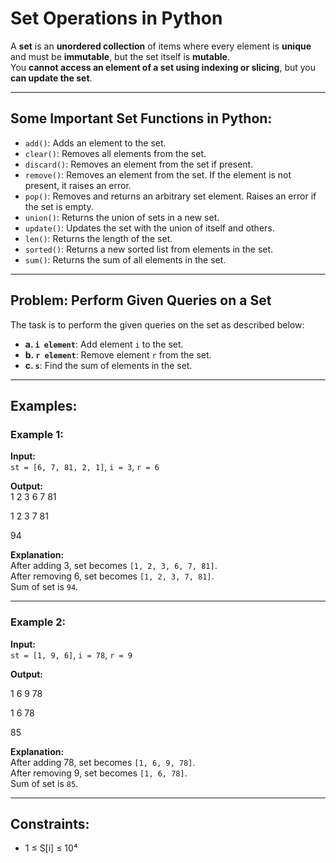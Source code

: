 # Set Operations in Python

A **set** is an **unordered collection** of items where every element is **unique** and must be **immutable**, but the set itself is **mutable**.  
You **cannot access an element of a set using indexing or slicing**, but you **can update the set**.

---

## Some Important Set Functions in Python:

- `add()`: Adds an element to the set.
- `clear()`: Removes all elements from the set.
- `discard()`: Removes an element from the set if present.
- `remove()`: Removes an element from the set. If the element is not present, it raises an error.
- `pop()`: Removes and returns an arbitrary set element. Raises an error if the set is empty.
- `union()`: Returns the union of sets in a new set.
- `update()`: Updates the set with the union of itself and others.
- `len()`: Returns the length of the set.
- `sorted()`: Returns a new sorted list from elements in the set.
- `sum()`: Returns the sum of all elements in the set.

---

## Problem: Perform Given Queries on a Set

The task is to perform the given queries on the set as described below:

- **a. `i element`**: Add element `i` to the set.
- **b. `r element`**: Remove element `r` from the set.
- **c. `s`**: Find the sum of elements in the set.

---

## Examples:

### Example 1:

**Input:**  
`st = [6, 7, 81, 2, 1]`, `i = 3`, `r = 6`  

**Output:**  
1 2 3 6 7 81

1 2 3 7 81

94


**Explanation:**  
After adding 3, set becomes `[1, 2, 3, 6, 7, 81]`.  
After removing 6, set becomes `[1, 2, 3, 7, 81]`.  
Sum of set is `94`.

---

### Example 2:

**Input:**  
`st = [1, 9, 6]`, `i = 78`, `r = 9`  

**Output:**  

1 6 9 78

1 6 78

85


**Explanation:**  
After adding 78, set becomes `[1, 6, 9, 78]`.  
After removing 9, set becomes `[1, 6, 78]`.  
Sum of set is `85`.

---

## Constraints:

- 1 ≤ S[i] ≤ 10⁴
